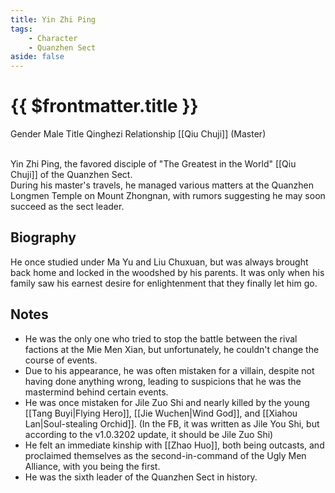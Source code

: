 ```yaml
---
title: Yin Zhi Ping
tags:
    - Character
    - Quanzhen Sect
aside: false
---
```


# {{ $frontmatter.title }}

<ChTabs position="bottom">
	<ChTab title="Yin Zhi Ping">
		<Ch src='/images/characters/special205/normal.webp' position='right'/>
		<ChName nameZh='尹志平' nameEn='Yin Zhi Ping' position='right' />
		<ChTable>
			<ChTr>
				<ChTd isTitle=true>
					Gender
				</ChTd>
				<ChTd>
					Male
				</ChTd>
			</ChTr>
			<ChTr>
				<ChTd isTitle=true>
					Title
				</ChTd>
				<ChTd>
					Qinghezi
				</ChTd>
			</ChTr>
			<ChTr>
				<ChTd isTitle=true position='center'>
					Relationship
				</ChTd>
			</ChTr>
			<ChTr>
				<ChTd position='center'>
					[[Qiu Chuji]] (Master)
				</ChTd>
			</ChTr>
		</ChTable>
	</ChTab>
</ChTabs>
<br><br>

Yin Zhi Ping, the favored disciple of "The Greatest in the World" [[Qiu Chuji]] of the Quanzhen Sect.  
During his master's travels, he managed various matters at the Quanzhen Longmen Temple on Mount Zhongnan, with rumors suggesting he may soon succeed as the sect leader.

## Biography

<Tabs>
  <Tab title="Biography One">
	He once studied under Ma Yu and Liu Chuxuan, but was always brought back home and locked in the woodshed by his parents. It was only when his family saw his earnest desire for enlightenment that they finally let him go.
  </Tab>
</Tabs>

## Notes

-   He was the only one who tried to stop the battle between the rival factions at the Mie Men Xian, but unfortunately, he couldn't change the course of events.
-   Due to his appearance, he was often mistaken for a villain, despite not having done anything wrong, leading to suspicions that he was the mastermind behind certain events.
-   He was once mistaken for Jile Zuo Shi and nearly killed by the young [[Tang Buyi|Flying Hero]], [[Jie Wuchen|Wind God]], and [[Xiahou Lan|Soul-stealing Orchid]]. (In the FB, it was written as Jile You Shi, but according to the v1.0.3202 update, it should be Jile Zuo Shi)
-   He felt an immediate kinship with [[Zhao Huo]], both being outcasts, and proclaimed themselves as the second-in-command of the Ugly Men Alliance, with you being the first.
-   He was the sixth leader of the Quanzhen Sect in history.